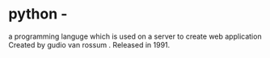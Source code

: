 # python -
a programming languge which is used on a server to create web application <br>
Created by gudio van rossum . Released in 1991.
